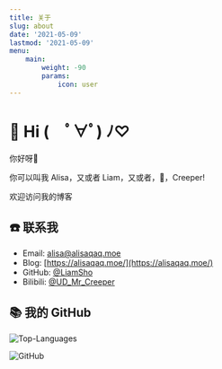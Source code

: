 ```yaml
---
title: 关于
slug: about
date: '2021-05-09'
lastmod: '2021-05-09'
menu:
    main: 
        weight: -90
        params:
            icon: user
---
```

# 👋 Hi (　ﾟ∀ﾟ) ﾉ♡

你好呀👋

你可以叫我 Alisa，又或者 Liam，又或者，🤔，Creeper!

欢迎访问我的博客

## ☎️ **联系我**

- Email: <a href="mailto:alisa@alisaqaq.moe">alisa@alisaqaq.moe</a>
- Blog: [https://alisaqaq.moe/](https://alisaqaq.moe/)
- GitHub: [@LiamSho](https://github.com/LiamSho)
- Bilibili: [@UD_Mr_Creeper](https://space.bilibili.com/5627849)

## 📚 **我的 GitHub**

![Top-Languages](https://github-readme-stats.vercel.app/api/top-langs/?username=LiamSho&langs_count=6&layout=compact)

![GitHub](https://github-readme-stats.vercel.app/api?username=LiamSho&count_private=true&show_icons=true)
